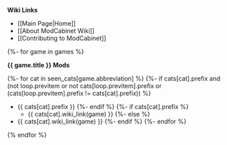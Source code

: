 **Wiki Links**

- [[Main Page|Home]]
- [[About ModCabinet Wiki]]
- [[Contributing to ModCabinet]]

{%- for game in games %}

**{{ game.title }} Mods**

{%- for cat in seen_cats[game.abbreviation] %}
{%- if cats[cat].prefix and (not loop.previtem or not cats[loop.previtem].prefix or (cats[loop.previtem].prefix != cats[cat].prefix)) %}
- {{ cats[cat].prefix }}
{%- endif %}
{%- if cats[cat].prefix %}
  - {{ cats[cat].wiki_link(game) }}
{%- else %}
- {{ cats[cat].wiki_link(game) }}
{%- endif %}
{%- endfor %}

{% endfor %}

